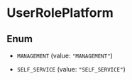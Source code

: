 

# UserRolePlatform

## Enum


* `MANAGEMENT` (value: `"MANAGEMENT"`)

* `SELF_SERVICE` (value: `"SELF_SERVICE"`)



